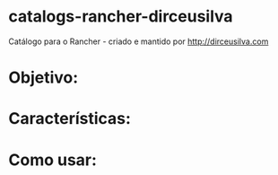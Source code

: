 # catalogs-rancher-dirceusilva
Catálogo para o Rancher - criado e mantido por http://dirceusilva.com


# Objetivo:


# Características:


# Como usar:
